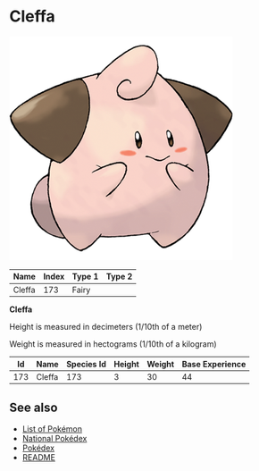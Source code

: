 # Cleffa


![Cleffa](images/173.png)

| **Name** | **Index** | **Type 1** | **Type 2** |
|----|----|----|----|
| Cleffa | 173 | Fairy  |  |

**Cleffa** 


Height is measured in decimeters (1/10th of a meter)

Weight is measured in hectograms (1/10th of a kilogram)

| **Id** | **Name** | **Species Id** | **Height** | **Weight** | **Base Experience** |
|--------|----------|----------------|------------|------------|---------------------|
| 173 | Cleffa | 173 | 3 | 30 | 44 |


## See also

- [List of Pokémon](../pokemon.md)
- [National Pokédex](../national_pokedex.md)
- [Pokédex](../pokedex.md)
- [README](../README.md)
